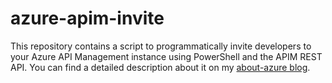 # azure-apim-invite

This repository contains a script to programmatically invite developers to your Azure API Management instance using PowerShell and the APIM REST API. 
You can find a detailed description about it on my [about-azure blog](https://about-azure.com/programmatically-invite-users-to-azure-api-management).
